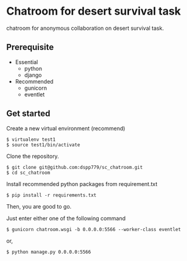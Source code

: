 # Chatroom for desert survival task
chatroom for anonymous collaboration on desert survival task.

## Prerequisite
- Essential
  - python
  - django
- Recommended
  - gunicorn
  - eventlet

## Get started
Create a new virtual environment (recommend)
```console
$ virtualenv test1
$ source test1/bin/activate
```
Clone the repository.
```console
$ git clone git@github.com:dspp779/sc_chatroom.git
$ cd sc_chatroom
```

Install recommended python packages from requirement.txt
```console
$ pip install -r requirements.txt
```


Then, you are good to go.

Just enter either one of the following command
```console
$ gunicorn chatroom.wsgi -b 0.0.0.0:5566 --worker-class eventlet
```
or,
```console
$ python manage.py 0.0.0.0:5566
```
